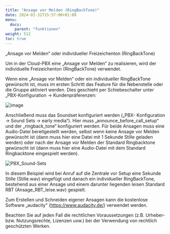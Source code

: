 ```yaml
---
title: "Ansage vor Melden (RingBackTone)"
date: 2024-01-31T15:57:00+01:00
menu:
  docs:
    parent: "funktionen"
weight: 512
toc: true
---
```


„Ansage vor Melden“ oder individueller Freizeichenton (RingBackTone)

Um in der Cloud-PBX eine „Ansage vor Melden“ zu realisieren, wird der individuelle Freizeichenton (RingBackTone) verwendet.

Wenn eine „Ansage vor Melden“ oder ein individueller RingBackTone gewünscht ist, muss im ersten Schritt das Feature für die Nebenstelle oder die Gruppe aktiviert werden. Dies geschieht per Schiebeschalter unter „PBX-Konfiguration -> Kundenpräferenzen:

![image](https://github.com/user-attachments/assets/6e1a2fc4-c2e0-4dea-9c89-3672cd35b9b8)

Anschließend muss das Soundset konfiguriert werden („PBX- Konfiguration -> Sound Sets -> early media“). Hier muss „announce_before_call_setup“ und der „ringback_tone“ konfiguriert werden. Für beide Ansagen muss eine Audio-Datei bereitgestellt werden, selbst wenn keine Ansage vor Melden gewünscht ist (dann muss hier eine Datei mit 1 Sekunde Stille geladen werden) oder nach der Ansage vor Melden der Standard Ringbacktone gewünscht ist (dann muss hier eine Audio-Datei mit dem Standard Ringbacktone eingespielt werden).

![PBX_Sound-Sets](https://github.com/NetCologne/cloudpbx-docs/assets/99875470/312a5385-a9ce-407c-9454-38c19dca1e40)

In diesem Beispiel wird bei Anruf auf die Zentrale vor Setup eine Sekunde Stille (Stille.wav) eingefügt und danach ein individueller RingBackTone, bestehend aus einer Ansage und einem darunter liegenden leisen Standard RBT (Ansage_RBT_leise.wav) gespielt.

Zum Erstellen und Schneiden eigener Ansagen kann die kostenlose Software „audacity“ (https://www.audacity.de/) verwendet werden.

Beachten Sie auf jeden Fall die rechtlichen Voraussetzungen (z.B. Urheber- bzw. Nutzungsrechte, Lizenzen usw.) bei der Verwendung von rechtlich geschützten Werken.
